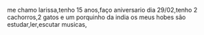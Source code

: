 me chamo larissa,tenho 15 anos,faço aniversario dia 29/02,tenho 2 cachorros,2 gatos e um porquinho da india
os meus hobes são estudar,ler,escutar musicas,
